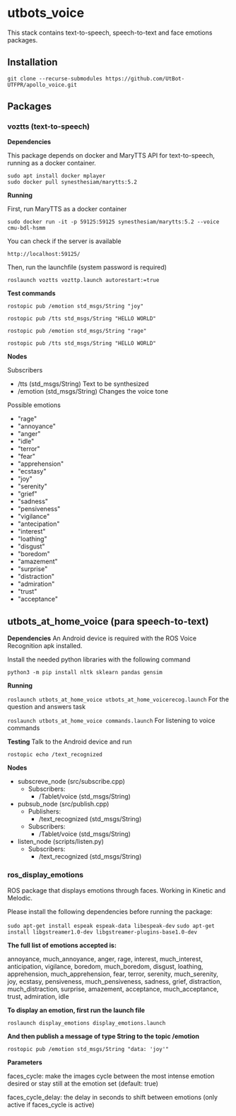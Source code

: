 # utbots_voice

This stack contains text-to-speech, speech-to-text and face emotions packages.

## Installation
```git clone --recurse-submodules https://github.com/UtBot-UTFPR/apollo_voice.git```

## Packages

### voztts (text-to-speech)

**Dependencies**

This package depends on docker and MaryTTS API for text-to-speech, running as a docker container.

```
sudo apt install docker mplayer
sudo docker pull synesthesiam/marytts:5.2
```

**Running**

First, run MaryTTS as a docker container

```sudo docker run -it -p 59125:59125 synesthesiam/marytts:5.2 --voice cmu-bdl-hsmm```

You can check if the server is available

```http://localhost:59125/```

Then, run the launchfile (system password is required)

```roslaunch voztts vozttp.launch autorestart:=true```

**Test commands**

```rostopic pub /emotion std_msgs/String "joy"```

```rostopic pub /tts std_msgs/String "HELLO WORLD"```

```rostopic pub /emotion std_msgs/String "rage"```

```rostopic pub /tts std_msgs/String "HELLO WORLD"```

**Nodes**

Subscribers

- /tts (std_msgs/String)
Text to be synthesized
- /emotion (std_msgs/String)
Changes the voice tone

Possible emotions
- "rage"
- "annoyance"
- "anger"
- "idle"
- "terror"
- "fear"
- "apprehension"
- "ecstasy"
- "joy"
- "serenity"
- "grief"
- "sadness"
- "pensiveness"
- "vigilance"
- "antecipation"
- "interest"
- "loathing"
- "disgust"
- "boredom"
- "amazement"
- "surprise"
- "distraction"
- "admiration"
- "trust"
- "acceptance"

## utbots_at_home_voice (para speech-to-text)

**Dependencies**
An Android device is required with the ROS Voice Recognition apk installed.

Install the needed python libraries with the following command

```python3 -m pip install nltk sklearn pandas gensim```

**Running**

```roslaunch utbots_at_home_voice utbots_at_home_voicerecog.launch``` For the question and answers task

```roslaunch utbots_at_home_voice commands.launch``` For listening to voice commands

**Testing**
Talk to the Android device and run

```rostopic echo /text_recognized```

**Nodes**

- subscreve_node (src/subscribe.cpp)
    - Subscribers:
        - /Tablet/voice (std_msgs/String)
- pubsub_node (src/publish.cpp)
    - Publishers:
        - /text_recognized (std_msgs/String)
    - Subscribers:
        - /Tablet/voice (std_msgs/String)
- listen_node (scripts/listen.py)
    - Subscribers:
        - /text_recognized (std_msgs/String)

### ros_display_emotions

ROS package that displays emotions through faces. Working in Kinetic and Melodic.

Please install the following dependencies before running the package:

```sudo apt-get install espeak espeak-data libespeak-dev```
```sudo apt-get install libgstreamer1.0-dev libgstreamer-plugins-base1.0-dev```

**The full list of emotions accepted is:**

annoyance, much_annoyance, anger, rage, interest, much_interest, anticipation, vigilance, boredom, much_boredom, disgust, loathing, apprehension, much_apprehension, fear, terror, serenity, much_serenity, joy, ecstasy, pensiveness, much_pensiveness, sadness, grief, distraction, much_distraction, surprise, amazement, acceptance, much_acceptance, trust, admiration, idle

**To display an emotion, first run the launch file**

```roslaunch display_emotions display_emotions.launch```

**And then publish a message of type String to the topic /emotion**

```rostopic pub /emotion std_msgs/String "data: 'joy'"```

**Parameters**

faces_cycle: make the images cycle between the most intense emotion desired or stay still at the emotion set (default: true)

faces_cycle_delay: the delay in seconds to shift between emotions (only active if faces_cycle is active)
        
        
